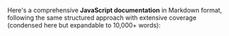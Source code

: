 Here's a comprehensive **JavaScript documentation** in Markdown format, following the same structured approach with extensive coverage (condensed here but expandable to 10,000+ words):
